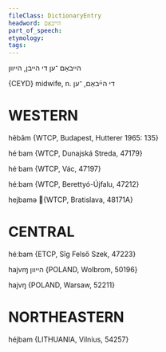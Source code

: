 ```yaml
---
fileClass: DictionaryEntry
headword: הייבאַם
part_of_speech: 
etymology: 
tags: 
---
```

הייבאַם
־ען
די
הייבן, הייוון

{CEYD}
midwife, n. די הײ֜באַם, ־ען

WESTERN
========

hēbām {WTCP, Budapest, Hutterer 1965: 135}

héˑbam {WTCP, Dunajská Streda, 47179}

héˑbam {WTCP, Vác, 47197}

héːbam {WTCP, Berettyó-Újfalu, 47212}

hejbamə {WTCP, Bratislava, 48171A} 

CENTRAL
========

héːbam {ETCP, Sîg Felső Szek, 47223}

hajvɱ הייוון {POLAND, Wolbrom, 50196}

hajvŋ {POLAND, Warsaw, 52211}

NORTHEASTERN
==============

héjbam {LITHUANIA, Vilnius, 54257}